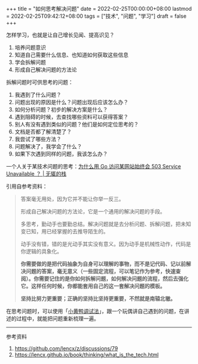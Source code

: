 +++
title = "如何思考解决问题"
date = 2022-02-25T00:00:00+08:00
lastmod = 2022-02-25T09:42:12+08:00
tags = ["技术", "问题", "学习"]
draft = false
+++

怎样学习，也就是让自己增长见闻、提高识见？

1.  培养问题意识
2.  知道自己需要什么信息、也知道如何获取这些信息
3.  学会拆解问题
4.  形成自己解决问题的方法论

拆解问题时可供思考的问题：

1.  我遇到了什么问题？
2.  问题出现的原因是什么？问题出现后应该怎么办？
3.  如何分析问题？初步的解决方案是什么？
4.  遇到阻碍的时候，去查找哪些资料可以获得答案？
5.  别人有没有遇到类似的问题？他们是如何定位思考的？
6.  文档是否都了解清楚了？
7.  我尝试了哪些方法？
8.  问题解决了，我学会了什么？
9.  如果下次遇到同样的问题，我该怎么办？

一个人关于某技术问题的思考：[为什么用 Go 访问某网站始终会 503 Service Unavailable ？ | 无辄的栈](https://www.zackwu.com/posts/2021-03-14-why-i-always-get-503-with-golang/)

引用自参考资料：

> 答案毫无用处，因为它并不能让你举一反三。
>
> 形成自己解决问题的方法论，它是一个通用的解决问题的手段。
>
> 多思考，勤动手也要勤总结。解决问题就是去分析问题、拆解问题，把未知变已知，用已经掌握的去推导陌生的。
>
> 动手没有错，错的是光动手其实没有意义。因为动手是机械性动作，代码是你逻辑的具象化。
>
> **你需要做的是把代码抽象为自身可以理解的事物，而不是记代码、记以前解决问题的答案，毫无意义（一些固定流程，可以笔记作为参考，快速查阅）。你需要记住的是你如何拆解问题，如何解决问题的流程，然后去强化它。这样任何时候，你都能套用自己的这一套解决问题的模板。**
>
> **坚持比努力更重要；正确的坚持比坚持更重要，不然就是南辕北辙。**

在思考问题时，可以使用「[小黄鸭调试法](https://baike.baidu.com/item/%E5%B0%8F%E9%BB%84%E9%B8%AD%E8%B0%83%E8%AF%95%E6%B3%95/16569594)」，跟一个玩偶讲自己遇到的问题，在讲述的过程中，就能把问题重新梳理一遍。

---

参考资料

1.  <https://github.com/lencx/z/discussions/79>
2.  <https://lencx.github.io/book/thinking/what_is_the_tech.html>